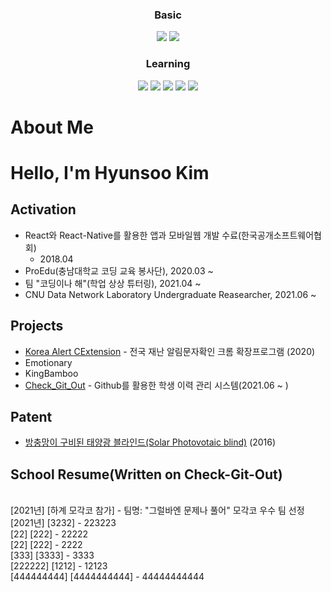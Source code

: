 <!-- ![Nicholas-Kim's github stats](https://github-readme-stats.vercel.app/api?username=dblepart99&count_private=true&show_icons=true&theme=graywhite) ![Top Langs](https://github-readme-stats.vercel.app/api/top-langs/?username=dblepart99&langs_count=3&hide=xslt,html,CSS,scss&theme=graywhite) -->


<div align=center>
  
  <h3> Basic </h3><img src="https://img.shields.io/badge/JAVA-007396?style=flat-square&logo=java&logoColor=white"> <img src="https://img.shields.io/badge/Python-3766AB?style=flat-square&logo=Python&logoColor=blue"/> 
  <h3> Learning </h3>
  
  <img src="https://img.shields.io/badge/c++-00599C?style=flat-square&logo=c%2B%2B&logoColor=white"/> <img src="https://img.shields.io/badge/react-61DAFB?style=flat-square&logo=react&logoColor=black"/> <img src="https://img.shields.io/badge/css-1572B6?style=flat-square&logo=css3&logoColor=blue"/> <img src="https://img.shields.io/badge/javascript-F7DF1E?style=flat-square&logo=javascript&logoColor=blue"> <img src="https://img.shields.io/badge/html-E34F26?style=flat-square&logo=html5&logoColor=white"/> 

</div>


# About Me

# Hello, I'm Hyunsoo Kim

## Activation

- React와 React-Native를 활용한 앱과 모바일웹 개발 수료(한국공개소프트웨어협회)
  - 2018.04
- ProEdu(충남대학교 코딩 교육 봉사단), 2020.03 ~
- 팀 "코딩이나 해"(학업 상상 튜터링), 2021.04 ~
- CNU Data Network Laboratory Undergraduate Reasearcher, 2021.06 ~

## Projects

- [Korea Alert CExtension](https://github.com/DuckSooKoong/Korea_Alert_CExtension) - 전국 재난 알림문자확인 크롬 확장프로그램 (2020)
- Emotionary
- KingBamboo
- [Check_Git_Out](https://github.com/dblepart99/Check_Git_Out) - Github를 활용한 학생 이력 관리 시스템(2021.06 ~ )

## Patent

- [방충망이 구비된 태양광 블라인드(Solar Photovotaic blind)](http://kipris.or.kr/mobile/search/view_patent.do?applno=1020160075033) (2016)

## School Resume(Written on Check-Git-Out)
<br/>  [2021년] [하계 모각코 참가] - 팀명: "그럴바엔 문제나 풀어" 모각코 우수 팀 선정<br/>  [2021년] [3232] - 223223<br/>  [22] [222] - 22222<br/>  [22] [222] - 2222<br/>  [333] [3333] - 3333<br/>  [222222] [1212] - 12123<br/>  [444444444] [4444444444] - 44444444444